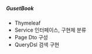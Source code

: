 <h5> GusetBook</h5>
<ul>
  <li>Thymeleaf</li>
  <li>Service 인터페이스, 구현체 분류</li>
  <li>Page Dto 구성</li>
  <li>QueryDsl 검색 구현</li>
</
